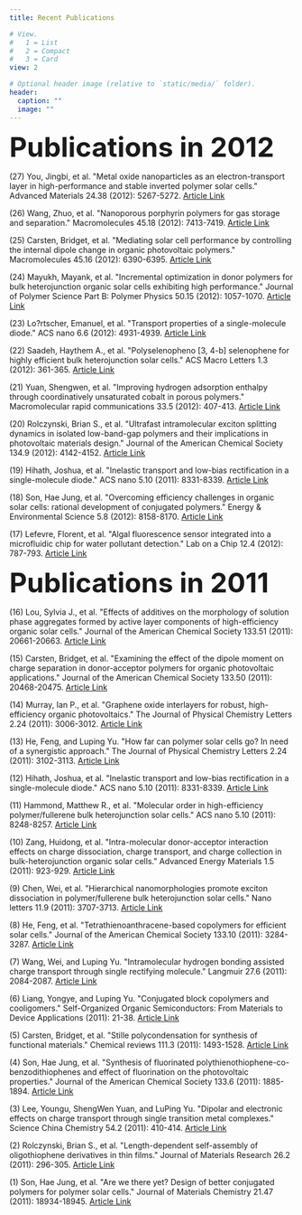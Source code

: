 ```yaml
---
title: Recent Publications

# View.
#   1 = List
#   2 = Compact
#   3 = Card
view: 2

# Optional header image (relative to `static/media/` folder).
header:
  caption: ""
  image: ""
---
```

<body>

<b><font size=10>Publications in 2012</font></b>

(27) You, Jingbi, et al. "Metal oxide nanoparticles as an electron-transport layer in high-performance and stable inverted polymer solar cells." Advanced Materials 24.38 (2012): 5267-5272.
    <a href="https://onlinelibrary.wiley.com/doi/abs/10.1002/adma.201201958?casa_token=vwZZsH8zC0sAAAAA:-X-9bc0fcqhENxSSng2QQPwPh4Y-ar6t5eO0bk7ad1gFGrDRcgpt50FyRjcNpkHZ2V0SkRJgw4f34w">Article Link</a><br>

(26) Wang, Zhuo, et al. "Nanoporous porphyrin polymers for gas storage and separation." Macromolecules 45.18 (2012): 7413-7419.
    <a href="https://pubs.acs.org/doi/abs/10.1021/ma301426e?casa_token=PThK_RX3uPIAAAAA:6lEiWrZyMk3iX2gW3zD1Q6ql60xDy6sfXjKFKSMjq47Hrfk_GVG9n8f40c6ObDix3SPUPiIC8AK4uw">Article Link</a><br>

(25) Carsten, Bridget, et al. "Mediating solar cell performance by controlling the internal dipole change in organic photovoltaic polymers." Macromolecules 45.16 (2012): 6390-6395.
    <a href="https://pubs.acs.org/doi/abs/10.1021/ma3011119?casa_token=ysKqc_yrJLAAAAAA:WKl4OiC23IaqJevPyLZ9-L_zq2j3an7_Ix_0D93IX6AJRUxN-ack9IP0qPTUsGotMaXIBt3eOC4N9Q">Article Link</a><br>

(24) Mayukh, Mayank, et al. "Incremental optimization in donor polymers for bulk heterojunction organic solar cells exhibiting high performance." Journal of Polymer Science Part B: Polymer Physics 50.15 (2012): 1057-1070.
    <a href="https://onlinelibrary.wiley.com/doi/abs/10.1002/polb.23102">Article Link</a><br>

(23) Lo?rtscher, Emanuel, et al. "Transport properties of a single-molecule diode." ACS nano 6.6 (2012): 4931-4939.
    <a href="https://pubs.acs.org/doi/abs/10.1021/nn300438h?casa_token=JtNnAymQC5EAAAAA:iIunm0PSxFOetkLCuvI99NNXUZu0TOy5s2Tdh8gZehZMwW14mttA-AI4nPe6CP2ExGgIochAsVVC8w">Article Link</a><br>

(22) Saadeh, Haythem A., et al. "Polyselenopheno [3, 4-b] selenophene for highly efficient bulk heterojunction solar cells." ACS Macro Letters 1.3 (2012): 361-365.
    <a href="https://pubs.acs.org/doi/abs/10.1021/mz300004t?casa_token=I7sfRsTNvwoAAAAA:9aCY1EKTDCMXoxlzuuz93yX6jZJKEyAWgv64sW4pLrBLlXZcWmkrC6jm1GulSK91uLbBA1zlx3U1KQ">Article Link</a><br>

(21) Yuan, Shengwen, et al. "Improving hydrogen adsorption enthalpy through coordinatively unsaturated cobalt in porous polymers." Macromolecular rapid communications 33.5 (2012): 407-413.
    <a href="https://onlinelibrary.wiley.com/doi/abs/10.1002/marc.201100797?casa_token=ESR6DN8QMYoAAAAA:L40-NCBfviPQWiD962UUDhUv1srlfnDZfdrt58yuYwlLQNYP6DY87Uhx8_BMbwQqwvdNZxyaValZUQ">Article Link</a><br>

(20) Rolczynski, Brian S., et al. "Ultrafast intramolecular exciton splitting dynamics in isolated low-band-gap polymers and their implications in photovoltaic materials design." Journal of the American Chemical Society 134.9 (2012): 4142-4152.
    <a href="https://pubs.acs.org/doi/abs/10.1021/ja209003y?casa_token=ASZDAGDwMG4AAAAA:nLIV10Vwx1NzKii-v9KI4jmHzk_4t7lHRrFgunWQHohZZEnUmMaAjH-3E1FcXKigNuRhI9uC40G1Hg">Article Link</a><br>

(19) Hihath, Joshua, et al. "Inelastic transport and low-bias rectification in a single-molecule diode." ACS nano 5.10 (2011): 8331-8339.
    <a href="https://pubs.acs.org/doi/abs/10.1021/nn2030644?casa_token=a9_r2PObGWgAAAAA:zQKBkcFxjxhQ_uPDbpeuuP-_v4VzO1aPzVPGVnqkQ7rMhV3vOZy7RLExwGP56tSwWwzFL17xv1z-5A">Article Link</a><br>

(18) Son, Hae Jung, et al. "Overcoming efficiency challenges in organic solar cells: rational development of conjugated polymers." Energy & Environmental Science 5.8 (2012): 8158-8170.
    <a href="https://pubs.rsc.org/en/content/articlehtml/2012/ee/c2ee21608f?casa_token=CB9JKsIWIWYAAAAA:1M2S_lPbQv37wU3IMVLBQ50w5bylwyTY42ix9LXMyYQCEkIbPD3zcpGpMUpghHnaEnWWmTfU8CdW">Article Link</a><br>

(17) Lefevre, Florent, et al. "Algal fluorescence sensor integrated into a microfluidic chip for water pollutant detection." Lab on a Chip 12.4 (2012): 787-793.
    <a href="https://pubs.rsc.org/en/content/articlehtml/2012/lc/c2lc20998e?casa_token=TFLARa2UWvIAAAAA:PBSj-J6q5Sr6R0YFp8u0h3d4pCXZoGcbohbBHx_0IYWCqZwjaISAO_XeGKT82NT5UhFcHy9j3Kag">Article Link</a><br>


<b><font size=10>Publications in 2011</font></b>

(16) Lou, Sylvia J., et al. "Effects of additives on the morphology of solution phase aggregates formed by active layer components of high-efficiency organic solar cells." Journal of the American Chemical Society 133.51 (2011): 20661-20663.
    <a href="https://pubs.acs.org/doi/abs/10.1021/ja2085564?casa_token=lU1qM_SHyOAAAAAA:RI9CfYvgwWfNtC2SQQj3O1E62X0Tsobh8is6ikdrgrCYwyOjR5EuEXXaEB5Exmi1CaJBLNRL_IPYAg">Article Link</a><br>

(15) Carsten, Bridget, et al. "Examining the effect of the dipole moment on charge separation in donor-acceptor polymers for organic photovoltaic applications." Journal of the American Chemical Society 133.50 (2011): 20468-20475.
    <a href="https://pubs.acs.org/doi/abs/10.1021/ja208642b?casa_token=YGMBdNZW5tIAAAAA:h58xvMQPvNAWYhu6rLWZxQ-r_AUcr_ZitUe6i6LaXObzVmK8V-6zQvZY8u4iyqozT3vh-mEIIRiqRw">Article Link</a><br>

(14) Murray, Ian P., et al. "Graphene oxide interlayers for robust, high-efficiency organic photovoltaics." The Journal of Physical Chemistry Letters 2.24 (2011): 3006-3012.
    <a href="https://pubs.acs.org/doi/abs/10.1021/jz201493d?casa_token=CcN-Ir32rCYAAAAA:yC8sYtUUeb1xIm12qIzHBhbBzuxnSrdU6sYpHptDITMgrA4Pe1Ff1sjXrj5xAydN-RdKbhJVKwb6Xg">Article Link</a><br>

(13) He, Feng, and Luping Yu. "How far can polymer solar cells go? In need of a synergistic approach." The Journal of Physical Chemistry Letters 2.24 (2011): 3102-3113.
    <a href="https://pubs.acs.org/doi/abs/10.1021/jz201479b?casa_token=Na-2a1FVPJYAAAAA:4HDeFqPitpOcQWpyHWR3uqxQoIVX1nonwvjcBcgoFpugXQDObkIRNgvl2gEbZWK4odr3Y8eKk-OU_w">Article Link</a><br>

(12) Hihath, Joshua, et al. "Inelastic transport and low-bias rectification in a single-molecule diode." ACS nano 5.10 (2011): 8331-8339.
    <a href="https://pubs.acs.org/doi/abs/10.1021/nn2030644?casa_token=Gv1fuavvzkkAAAAA:P4gv1eqOUk9u_thrIT9nn7G6spGr_NLiM0eZy5GlpX_EWDX75D0LSQv6IIAHqw9pCgp4eTO9UXPdFA">Article Link</a><br>

(11) Hammond, Matthew R., et al. "Molecular order in high-efficiency polymer/fullerene bulk heterojunction solar cells." ACS nano 5.10 (2011): 8248-8257.
    <a href="https://pubs.acs.org/doi/abs/10.1021/nn202951e?casa_token=DcfjujGvMB0AAAAA:DbEBRH_LIG_QIhEAZqF80iMnJrra3mFNgUnQ5E1ppHbkbUGW3RutBLZODjCLsbLuns9-wE6nn4SVcw">Article Link</a><br>

(10) Zang, Huidong, et al. "Intra-molecular donor-acceptor interaction effects on charge dissociation, charge transport, and charge collection in bulk-heterojunction organic solar cells." Advanced Energy Materials 1.5 (2011): 923-929.
    <a href="https://onlinelibrary.wiley.com/doi/abs/10.1002/aenm.201100304?casa_token=KYISUhou0LMAAAAA:iLBwrV_wf13KG_Um54nSt7ej6OUqWkyJjP9mt1FF_5KuccBVncXp3F-23PwjMJM6x7OLhKF9HQjbzQ">Article Link</a><br>

(9) Chen, Wei, et al. "Hierarchical nanomorphologies promote exciton dissociation in polymer/fullerene bulk heterojunction solar cells." Nano letters 11.9 (2011): 3707-3713.
    <a href="https://pubs.acs.org/doi/abs/10.1021/nl201715q?casa_token=B1XP1XS_BPsAAAAA:Pn3yxFPGvebAZJX5IdlY3QOmhXOgu39SKxrMyO2tQgyBoN_J4GTfK3bwWgkj8B3mArcD20IxQTpfeA">Article Link</a><br>

(8) He, Feng, et al. "Tetrathienoanthracene-based copolymers for efficient solar cells." Journal of the American Chemical Society 133.10 (2011): 3284-3287.
    <a href="https://pubs.acs.org/doi/abs/10.1021/ja1110915?casa_token=gMYwqtvAE8YAAAAA:ZWdNL25blunxbJ94Twfj98kRJIqaC_b0EVYQ8chrlLiw5p3JXID7Qqhyf0S-X7xGdVneqgG3dKeTIA">Article Link</a><br>

(7) Wang, Wei, and Luping Yu. "Intramolecular hydrogen bonding assisted charge transport through single rectifying molecule." Langmuir 27.6 (2011): 2084-2087.
    <a href="https://pubs.acs.org/doi/abs/10.1021/la104002s?casa_token=M-TOXjevBKcAAAAA:MTPSr3a7ScgpLCmJUSlHnZcr4Wd8eJBd25iDZRJCrU2FGUqu0HDtlAinmuL9MydG6z639W5UXM17vg">Article Link</a><br>

(6) Liang, Yongye, and Luping Yu. "Conjugated block copolymers and cooligomers." Self-Organized Organic Semiconductors: From Materials to Device Applications (2011): 21-38.
    <a href="https://onlinelibrary.wiley.com/doi/abs/10.1002/9780470949122.ch2">Article Link</a><br>

(5) Carsten, Bridget, et al. "Stille polycondensation for synthesis of functional materials." Chemical reviews 111.3 (2011): 1493-1528.
    <a href="https://pubs.acs.org/doi/full/10.1021/cr100320w?casa_token=jk-eI3ivSp0AAAAA:jk8WswR6Ho4OqY55vEgS2zO8TwyNy3nSIqRcffqlbWhjeuG3g50544FLc3zMcFrIfrDPbrNuFsMULQ">Article Link</a><br>

(4) Son, Hae Jung, et al. "Synthesis of fluorinated polythienothiophene-co-benzodithiophenes and effect of fluorination on the photovoltaic properties." Journal of the American Chemical Society 133.6 (2011): 1885-1894.
    <a href="https://pubs.acs.org/doi/abs/10.1021/ja108601g?casa_token=hqP8bycPAbMAAAAA:rzujSuC-6jPGnC7InzScRAgJcMdmiEPQV8bJUETXP6LBlkXnulf5ZqBxHDs-HV6BggLO4pbRl45ruQ">Article Link</a><br>

(3) Lee, Youngu, ShengWen Yuan, and LuPing Yu. "Dipolar and electronic effects on charge transport through single transition metal complexes." Science China Chemistry 54.2 (2011): 410-414.
    <a href="https://idp.springer.com/authorize/casa?redirect_uri=https://link.springer.com/article/10.1007/s11426-010-4206-6&casa_token=JrTN16PlC58AAAAA:uutThgOu_I5Z8sju_Obf3iRs2nfgKZMcsS4r-29JOCl03FPmsXZgi3K3Tn8-KsqK-zV8zv08CC33mJc">Article Link</a><br>

(2) Rolczynski, Brian S., et al. "Length-dependent self-assembly of oligothiophene derivatives in thin films." Journal of Materials Research 26.2 (2011): 296-305.
    <a href="https://www.cambridge.org/core/journals/journal-of-materials-research/article/abs/lengthdependent-selfassembly-of-oligothiophene-derivatives-in-thin-films/0113BAA1D1E2151433D9018187353505">Article Link</a><br> 

(1) Son, Hae Jung, et al. "Are we there yet? Design of better conjugated polymers for polymer solar cells." Journal of Materials Chemistry 21.47 (2011): 18934-18945. 
    <a href="https://pubs.rsc.org/en/content/articlehtml/2011/jm/c1jm12388b?casa_token=rT3IZef_scUAAAAA:srgQYImZcM-URk0VZcbk1rWGXsLlo7mlozYoq_xe_OHDgYSHTDutqiPMpgIoOFIL1EeHsX7Gatel">Article Link</a><br> 

</body>